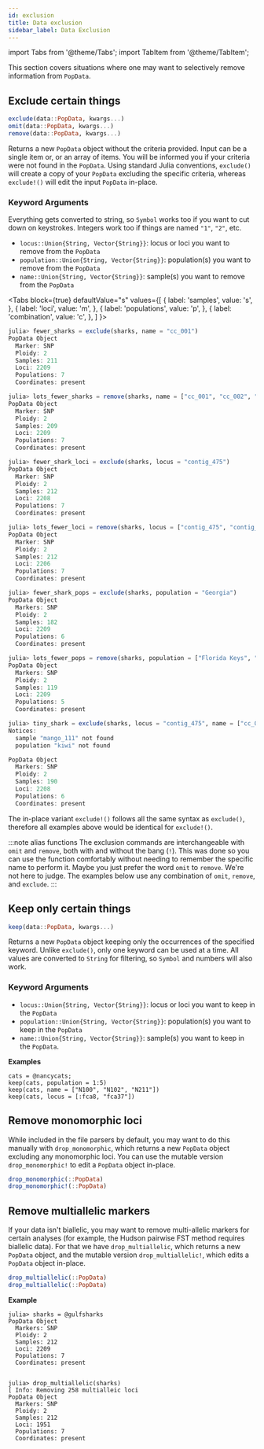 ```yaml
---
id: exclusion
title: Data exclusion
sidebar_label: Data Exclusion
---
```

import Tabs from '@theme/Tabs';
import TabItem from '@theme/TabItem';

This section covers situations where one may want to selectively remove information from `PopData`. 

## Exclude certain things
```julia
exclude(data::PopData, kwargs...)
omit(data::PopData, kwargs...)
remove(data::PopData, kwargs...)
```
Returns a new `PopData` object without the criteria provided. Input can be a
single item or, or an array of items. You will be informed you if your criteria
were not found in the `PopData`. Using standard Julia conventions, `exclude()` will create a copy of your `PopData` excluding the specific criteria, whereas `exclude!()` will edit the input `PopData` in-place.

### Keyword Arguments
Everything gets converted to string, so `Symbol` works too if you want to cut down on keystrokes.
Integers work too if things are named `"1"`, `"2"`, etc.
- `locus::Union{String, Vector{String}}`: locus or loci you want to remove from the `PopData`
- `population::Union{String, Vector{String}}`: population(s) you want to remove from the `PopData`
- `name::Union{String, Vector{String}}`: sample(s) you want to remove from the `PopData`

<Tabs
  block={true}
  defaultValue="s"
  values={[
    { label: 'samples', value: 's', },
    { label: 'loci', value: 'm', },
    { label: 'populations', value: 'p', },
    { label: 'combination', value: 'c', },
  ]
}>
<TabItem value="s">

``` julia
julia> fewer_sharks = exclude(sharks, name = "cc_001")
PopData Object
  Marker: SNP
  Ploidy: 2
  Samples: 211
  Loci: 2209
  Populations: 7
  Coordinates: present

julia> lots_fewer_sharks = remove(sharks, name = ["cc_001", "cc_002", "cc_003"])
PopData Object
  Marker: SNP
  Ploidy: 2
  Samples: 209
  Loci: 2209
  Populations: 7
  Coordinates: present
```

</TabItem>
<TabItem value="m">

``` julia
julia> fewer_shark_loci = exclude(sharks, locus = "contig_475")
PopData Object
  Marker: SNP
  Ploidy: 2
  Samples: 212
  Loci: 2208
  Populations: 7
  Coordinates: present

julia> lots_fewer_loci = remove(sharks, locus = ["contig_475", "contig_2784", "contig_8065"])
PopData Object
  Marker: SNP
  Ploidy: 2
  Samples: 212
  Loci: 2206
  Populations: 7
  Coordinates: present
```

</TabItem>
<TabItem value="p">

``` julia
julia> fewer_shark_pops = exclude(sharks, population = "Georgia")
PopData Object
  Markers: SNP
  Ploidy: 2
  Samples: 182
  Loci: 2209
  Populations: 6
  Coordinates: present

julia> lots_fewer_pops = remove(sharks, population = ["Florida Keys", "Mideast Gulf"])
PopData Object
  Markers: SNP
  Ploidy: 2
  Samples: 119
  Loci: 2209
  Populations: 5
  Coordinates: present
```

</TabItem>
<TabItem value="c">

``` julia
julia> tiny_shark = exclude(sharks, locus = "contig_475", name = ["cc_001", "neg_021", "mango_111"], population = ["Cape Canaveral", "kiwi"])
Notices:
  sample "mango_111" not found
  population "kiwi" not found

PopData Object
  Markers: SNP
  Ploidy: 2
  Samples: 190
  Loci: 2208
  Populations: 6
  Coordinates: present
```

</TabItem>
</Tabs>

The in-place variant `exclude!()` follows all the same syntax as `exclude()`, therefore all examples above would be identical for `exclude!()`.

:::note alias functions
The exclusion commands are interchangeable with `omit` and `remove`, both with and
without the bang (`!`). This was done so you can use the function comfortably without
needing to remember the specific name to perform it. Maybe you just prefer the word 
`omit` to `remove`. We're not here to judge. The examples below use any combination 
of `omit`, `remove`, and `exclude`.
:::

## Keep only certain things
```julia
keep(data::PopData, kwargs...)
```
Returns a new `PopData` object keeping only the occurrences of the specified keyword.
Unlike `exclude()`, only one keyword can be used at a time. All values are 
converted to `String` for filtering, so `Symbol` and numbers will also work.
### Keyword Arguments
- `locus::Union{String, Vector{String}}`: locus or loci you want to keep in the `PopData`
- `population::Union{String, Vector{String}}`: population(s) you want to keep in the `PopData`
- `name::Union{String, Vector{String}}`: sample(s) you want to keep in the `PopData`.

**Examples**
```
cats = @nancycats;
keep(cats, population = 1:5)
keep(cats, name = ["N100", "N102", "N211"])
keep(cats, locus = [:fca8, "fca37"])
```

## Remove monomorphic loci
While included in the file parsers by default, you may want to do this manually with
`drop_monomorphic`, which returns a new `PopData` object excluding any
monomorphic loci. You can use the mutable version `drop_monomorphic!` to
edit a `PopData` object in-place.
```julia
drop_monomorphic(::PopData)
drop_monomorphic!(::PopData)
```

## Remove multiallelic markers
If your data isn't biallelic, you may want to remove multi-allelic markers for
certain analyses (for example, the Hudson pairwise FST method requires
biallelic data). For that we have `drop_multiallelic`, which returns a new
`PopData` object, and the mutable version `drop_multiallelic!`, which edits a `PopData` object in-place.
```julia
drop_multiallelic(::PopData)
drop_multiallelic(::PopData)
```

**Example**
```
julia> sharks = @gulfsharks
PopData Object
  Markers: SNP
  Ploidy: 2
  Samples: 212
  Loci: 2209
  Populations: 7
  Coordinates: present


julia> drop_multiallelic(sharks)
[ Info: Removing 258 multialleic loci
PopData Object
  Markers: SNP
  Ploidy: 2
  Samples: 212
  Loci: 1951
  Populations: 7
  Coordinates: present
```
